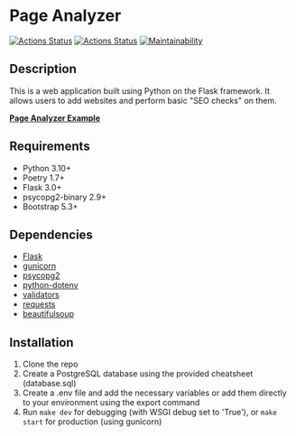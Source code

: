 # Page Analyzer
[![Actions Status](https://github.com/DSungatulin/python-project-83/actions/workflows/hexlet-check.yml/badge.svg)](https://github.com/DSungatulin/python-project-83/actions)
[![Actions Status](https://github.com/DSungatulin/python-project-83/actions/workflows/pyci.yml/badge.svg)](https://github.com/DSungatulin/python-project-83/actions)
[![Maintainability](https://api.codeclimate.com/v1/badges/817bd0d383c10a2beca3/maintainability)](https://codeclimate.com/github/DSungatulin/python-project-83/maintainability)


## Description
This is a web application built using Python on the Flask framework. 
It allows users to add websites and perform basic "SEO checks" on them.

[**Page Analyzer Example**](https://python-project-83-poti.onrender.com)


## Requirements

* Python 3.10+
* Poetry 1.7+
* Flask 3.0+
* psycopg2-binary 2.9+
* Bootstrap 5.3+


## Dependencies

- [Flask](https://github.com/pallets/flask/)
- [gunicorn](https://github.com/benoitc/gunicorn)
- [psycopg2](https://github.com/psycopg/psycopg2)
- [python-dotenv](https://github.com/theskumar/python-dotenv)
- [validators](https://github.com/python-validators/validators)
- [requests](https://github.com/psf/requests)
- [beautifulsoup](https://code.launchpad.net/beautifulsoup)


## Installation
1. Clone the repo
2. Create a PostgreSQL database using the provided cheatsheet (database.sql)
3. Create a .env file and add the necessary variables or add them directly to your environment using the export command
4. Run `make dev` for debugging (with WSGI debug set to 'True'), or `make start` for production (using gunicorn)
